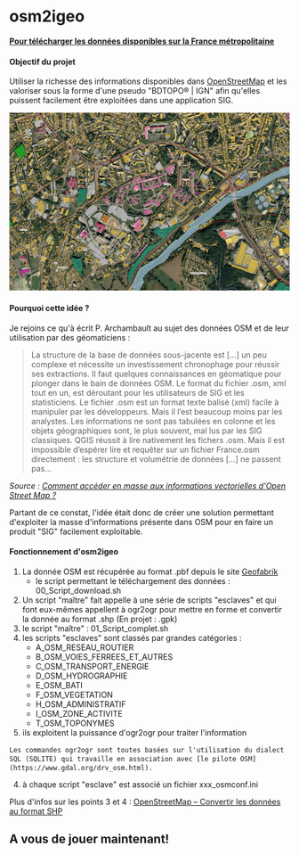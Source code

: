 # osm2igeo

**[Pour télécharger les données disponibles sur la France métropolitaine](https://cloud.data-wax.com/index.php/s/myFFjcLzMFk9QB7)**

#### Objectif du projet

Utiliser la richesse des informations disponibles dans [OpenStreetMap](http://www.openstreetmap.fr) et les valoriser sous la forme d'une pseudo "BDTOPO® | IGN" afin qu'elles puissent facilement être exploitées dans une application SIG.

![Exemple sur Limoges](/exemples_visuels/exemple1.png)

#### Pourquoi cette idée ?

Je rejoins ce qu'à écrit P. Archambault au sujet des données OSM et de leur utilisation par des géomaticiens :
> La structure de la base de données sous-jacente est [...] un peu complexe et nécessite un investissement chronophage pour réussir ses extractions. Il faut quelques connaissances en géomatique pour plonger dans le bain de données OSM. Le format du fichier .osm, xml tout en un, est déroutant pour les utilisateurs de SIG et les statisticiens. Le fichier .osm est un format texte balisé (xml) facile à manipuler par les développeurs. Mais il l’est beaucoup moins par les analystes. Les informations ne sont pas tabulées en colonne et les objets géographiques sont, le plus souvent, mal lus par les SIG classiques. QGIS réussit à lire nativement les fichers .osm. Mais il est impossible d’espérer lire et requêter sur un fichier France.osm directement : les structure et volumétrie de données [...] ne passent pas…   

*Source : [Comment accéder en masse aux informations vectorielles d'Open Street Map ?](http://tempogeo.blogspot.com/2016/12/comment-acceder-en-masse-aux.html)*

 Partant de ce constat, l'idée était donc de créer une solution permettant d'exploiter la masse d'informations présente dans OSM pour en faire un produit "SIG" facilement exploitable.

#### Fonctionnement d'osm2igeo

1. La donnée OSM est récupérée au format .pbf depuis le site [Geofabrik](https://download.geofabrik.de/europe/france.html)
    * le script permettant le téléchargement des données : 00_Script_download.sh
2. Un script "maître" fait appelle à une série de scripts "esclaves" et qui font eux-mêmes appellent à ogr2ogr pour mettre en forme et convertir la donnée au format .shp (En projet : .gpk)
  1. le script "maître" : 01_Script_complet.sh
  2. les scripts "esclaves" sont classés par grandes catégories :
      * A_OSM_RESEAU_ROUTIER
      * B_OSM_VOIES_FERREES_ET_AUTRES
      * C_OSM_TRANSPORT_ENERGIE
      * D_OSM_HYDROGRAPHIE
      * E_OSM_BATI
      * F_OSM_VEGETATION
      * H_OSM_ADMINISTRATIF
      * I_OSM_ZONE_ACTIVITE
      * T_OSM_TOPONYMES
  3. ils exploitent la puissance d'ogr2ogr pour traiter l'information

    Les commandes ogr2ogr sont toutes basées sur l'utilisation du dialect SQL (SQLITE) qui travaille en association avec [le pilote OSM](https://www.gdal.org/drv_osm.html).

  4. à chaque script "esclave" est associé un fichier xxx_osmconf.ini

  Plus d'infos sur les points 3 et 4 : [OpenStreetMap – Convertir les données au format SHP](https://wiki.cartocite.fr/doku.php?id=openstreetmap:geomatique:convertir_les_donnees_au_format_shp)

## A vous de jouer maintenant!
